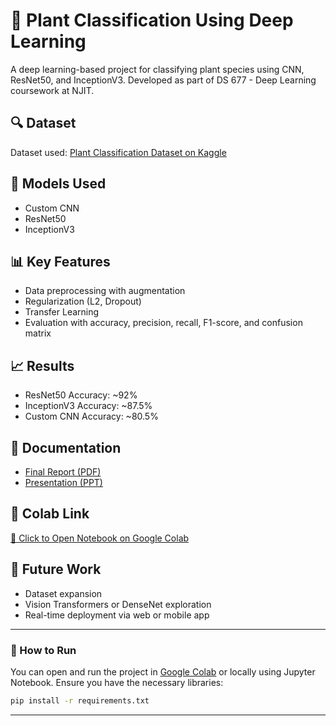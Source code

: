 
# 🌿 Plant Classification Using Deep Learning

A deep learning-based project for classifying plant species using CNN, ResNet50, and InceptionV3. Developed as part of DS 677 - Deep Learning coursework at NJIT.

## 🔍 Dataset
Dataset used: [Plant Classification Dataset on Kaggle](https://www.kaggle.com/datasets/marquis03/plants-classification/data)

## 🧠 Models Used
- Custom CNN
- ResNet50
- InceptionV3

## 📊 Key Features
- Data preprocessing with augmentation
- Regularization (L2, Dropout)
- Transfer Learning
- Evaluation with accuracy, precision, recall, F1-score, and confusion matrix

## 📈 Results
- ResNet50 Accuracy: ~92%
- InceptionV3 Accuracy: ~87.5%
- Custom CNN Accuracy: ~80.5%

## 📄 Documentation
- [Final Report (PDF)](./report/DS677005_Group_2_report.pdf)
- [Presentation (PPT)](./presentation/Group_2_Plants_Classification.pptx)

## 📎 Colab Link
[🔗 Click to Open Notebook on Google Colab](https://colab.research.google.com/drive/1GF495Q5ylxeqI8QSIcszSjPuASTwWoG3)

## 🚀 Future Work
- Dataset expansion
- Vision Transformers or DenseNet exploration
- Real-time deployment via web or mobile app

---

### 📌 How to Run

You can open and run the project in [Google Colab](https://colab.research.google.com/) or locally using Jupyter Notebook. Ensure you have the necessary libraries:

```bash
pip install -r requirements.txt
```

---

